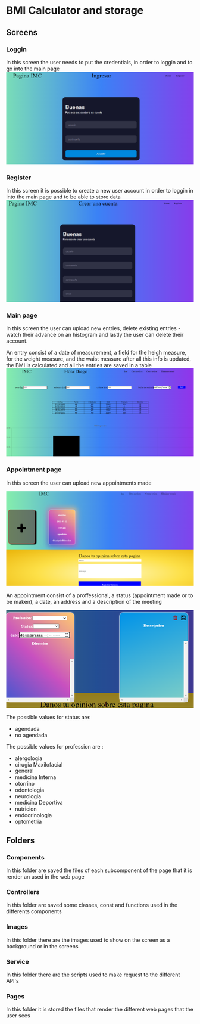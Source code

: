 # BMI Calculator and storage
## Screens

### Loggin
In this screen the user needs to put the credentials, in order to loggin and to go into the main page
![LogginPage][1]

### Register
In this screen it is possible to create a new user account
in order to loggin in into the main page and to be able to store data
![RegisterUser][2]

### Main page
In this screen the user can upload new entries, delete existing entries - watch their advance on an histogram and lastly the user can delete their account.

An entry consist of a date of measurement, a field for the heigh measure, for the weight measure, and the waist measure
after all this info is updated, the BMI is calculated and all the entries are saved in a table
![MainPage][3]

### Appointment page
In this screen the user can upload new appointments made

![Appointment][4]

An appointment consist of a proffessional, a status (appointment made or to be maken), a date, an address and a description of the meeting

![AppointmentDetail][5]

The possible values for status are:
- agendada
- no agendada

The possible values for profession are : 
- alergologia
- cirugia Maxilofacial
- general
- medicina Interna
- otorrino
- odontologia
- neurologia
- medicina Deportiva
- nutricion
- endocrinologia
- optometria

## Folders

### Components
In this folder are saved the files of each subcomponent of the page that it is render an used in the web page

### Controllers
In this folder are saved some classes, const and functions used in the differents components

### Images
In this folder there are the images used to show on the screen as a background or in the screens

### Service
In this folder there are the scripts used to make request to the different API's

### Pages
In this folder it is stored the files that render the different web pages that the user sees

[1]:../Images/WebPagesScreen/LogginScreen.png
[2]:../Images/WebPagesScreen/RegisterScreen.png
[3]:../Images/WebPagesScreen/MainPage.png
[4]:../Images/WebPagesScreen/AppointmentScreen.png
[5]:../Images/WebPagesScreen/SaveAppointment.png